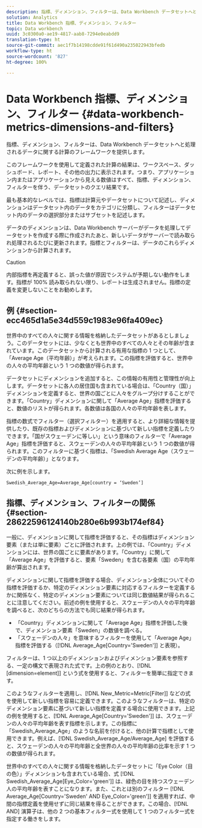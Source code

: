 ```yaml
---
description: 指標、ディメンション、フィルターは、Data Workbench データセットへと処理されるデータに関する計算のフレームワークを提供します。
solution: Analytics
title: Data Workbench 指標、ディメンション、フィルター
topic: Data workbench
uuid: 3c0300a0-ae19-4817-aab8-7294e0eabdd9
translation-type: ht
source-git-commit: aec1f7b14198cdde91f61d490a235022943bfedb
workflow-type: ht
source-wordcount: '827'
ht-degree: 100%

---
```



# Data Workbench 指標、ディメンション、フィルター {#data-workbench-metrics-dimensions-and-filters}

指標、ディメンション、フィルターは、Data Workbench データセットへと処理されるデータに関する計算のフレームワークを提供します。

このフレームワークを使用して定義された計算の結果は、ワークスペース、ダッシュボード、レポート、その他の出力に表示されます。つまり、アプリケーション内またはアプリケーションから見える数値はすべて、指標、ディメンション、フィルターを伴う、データセットのクエリ結果です。

最も基本的なレベルでは、指標は計算元やデータセットについて記述し、ディメンションはデータセット内のデータをカテゴリに分類し、フィルターはデータセット内のデータの選択部分またはサブセットを記述します。

データのディメンションは、Data Workbench サーバーがデータを処理してデータセットを作成する際に作成されたあと、新しいデータがサーバーで読み取られ処理されるたびに更新されます。指標とフィルターは、データのこれらディメンションから計算されます。

>[!CAUTION]
>
>内部指標を再定義すると、誤った値が原因でシステムが予期しない動作をします。指標が 100% 読み取られない限り、レポートは生成されません。指標の定義を変更しないことをお勧めします。

## 例 {#section-ecc465d1a5e34d559c1983e96fa409ec}

世界中のすべての人々に関する情報を格納したデータセットがあるとしましょう。このデータセットには、少なくとも世界中のすべての人々とその年齢が含まれています。このデータセットから計算される有用な指標の 1 つとして、「Average Age（平均年齢）」が考えられます。この指標を評価すると、世界中の人々の平均年齢という 1 つの数値が得られます。

データセットにディメンションを追加すると、この情報の有用性と管理性が向上します。データセットに各人の居住国も含まれている場合は、「Country（国）」ディメンションを定義すると、世界の国ごとに人々をグループ分けすることができます。「Country」ディメンションに関して「Average Age」指標を評価すると、数値のリストが得られます。各数値は各国の人々の平均年齢を表します。

指標の数式でフィルター（選択フィルター）を適用すると、より詳細な情報を提供したり、既存の指標およびディメンションに基づいて新しい指標を定義したりできます。「国がスウェーデンに等しい」という意味のフィルターで「Average Age」指標を評価すると、スウェーデンの人々の平均年齢という 1 つの数値が得られます。このフィルターに基づく指標は、「Swedish Average Age（スウェーデンの平均年齢）」となります。

次に例を示します。

```
Swedish_Average_Age=Average_Age[country = ‘Sweden’]
```

## 指標、ディメンション、フィルターの関係 {#section-28622596124140b280e6b993b174ef84}

一般に、ディメンションに関して指標を評価すると、その指標はディメンション要素（または単に要素）ごとに評価されます。上の例では、「Country」ディメンションには、世界の国ごとに要素があります。「Country」に関して「Average Age」を評価すると、要素「Sweden」を含む各要素（国）の平均年齢が算出されます。

ディメンションに関して指標を評価する場合、ディメンション全体についてその指標を評価するか、特定のディメンション要素に対応するフィルターを定義するかに関係なく、特定のディメンション要素については同じ数値結果が得られることに注意してください。前述の例を使用すると、スウェーデンの人々の平均年齢を調べると、次のどちらの方法でも同じ結果が得られます。

* 「Country」ディメンションに関して「Average Age」指標を評価した後で、ディメンション要素「Sweden」の数値を調べる。
* 「スウェーデンの人々」を意味するフィルターを使用して「Average Age」指標を評価する（[!DNL Average_Age[Country=&#39;Sweden&#39;]] と表現）。

フィルターは、1 つ以上のディメンションおよびディメンション要素を参照する、一定の構文で表現された式です。上の例のとおり、[!DNL [dimension=element]] という式を使用すると、フィルターを簡単に指定できます。

このようなフィルターを適用し、[!DNL New_Metric=Metric[Filter]] などの式を使用して新しい指標を容易に定義できます。このようなフィルターは、特定のディメンション要素に基づいて新しい指標を定義する場合に使用できます。上記の例を使用すると、[!DNL Average_Age[Country=&#39;Sweden&#39;]] は、スウェーデンの人々の平均年齢を表す指標を示します。この指標に「Swedish_Average_Age」のような名前を付けると、他の計算で指標として使用できます。例えば、[!DNL Swedish_Average_Age/Average_Age] を評価すると、スウェーデンの人々の平均年齢と全世界の人々の平均年齢の比率を示す 1 つの数値が得られます。

世界中のすべての人々に関する情報を格納したデータセットに「Eye Color（目の色）」ディメンションも含まれている場合、式 [!DNL Swedish_Average_Age[Eye_Color=&#39;green&#39;]] は、緑色の目を持つスウェーデン人の平均年齢を表すことになります。また、これとは別のフィルター [!DNL Average_Age[Country=&#39;Sweden&#39; AND Eye_Color=&#39;green&#39;]] を適用すれば、中間の指標定義を使用せずに同じ結果を得ることができます。この場合、[!DNL AND] 演算子は、他の 2 つの基本フィルター式を使用して 1 つのフィルター式を指定する働きをします。
